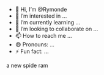 - 👋 Hi, I’m @Rymonde
- 👀 I’m interested in ...
- 🌱 I’m currently learning ...
- 💞️ I’m looking to collaborate on ...
- 📫 How to reach me ...
- 😄 Pronouns: ...
- ⚡ Fun fact: ...

<!---
Rymonde/Rymonde is a ✨ special ✨ repository because its `README.md` (this file) appears on your GitHub profile.
You can click the Preview link to take a look at your changes.
--->
a new spide ram
